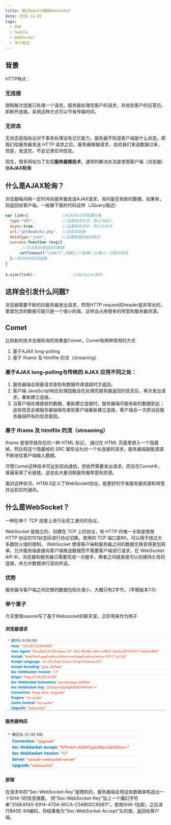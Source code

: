 ```yaml
---
title: 通过Swoole理解Websocket
date: 2016-11-02
tags: 
  - PHP
  - Swoole
  - WebSocket
  - 学习笔记
---
```


## 背景

HTTP特点：

### 无连接

限制每次连接只处理一个请求。服务器处理完客户的请求，并收到客户的应答后，即断开连接。采用这种方式可以节省传输时间。

### 无状态

无状态是指协议对于事务处理没有记忆能力，服务器不知道客户端是什么状态。即我们给服务器发送 HTTP 请求之后，服务器根据请求，会给我们发送数据过来，但是，发送完，不会记录任何信息。

现在，很多网站为了实现**服务器推技术**，通常的解决办法是使用客户端（浏览器）做**AJAX轮询**

## 什么是AJAX轮询？

浏览器每间隔一定时间向服务器发送AJAX请求，询问是否有新的数据，如果有，则返回给客户端。一般像下面的代码这样（JQuery描述）

```js
var link={ 　　　　　　　  //AJAX执行的配置对象
  type:"GET",　　　　　　  //设置请求方式，默认为GET，
  async:true,　　　　　　  //设置是否异步，默认为异步
  url:"getNewData.php",  //请求的链接
  dataType:"json",　　　　//设置数据的返回格式
  success:function (msg){
   　　 //在这里处理返回的数据
   　　setTimeout("link()",300);//每隔0.3s建立一次新的请求
  }//成功时的回调函数
}

$.ajax(link);　　　　　　　　　　//执行ajax请求。
```

## 这样会引发什么问题?

浏览器需要不断的向服务器发出请求，然而HTTP request的header是非常长的，里面包含的数据可能只是一个很小的值，这样会占用很多的带宽和服务器资源。

## Comet

比较新的技术去做轮询的效果是Comet，Comet有两种常用的方式

1. 基于AJAX long-polling
2. 基于 Iframe 及 htmlfile 的流（streaming）

### 基于AJAX long-polling与传统的 AJAX 应用不同之处：

1. 服务器端会阻塞请求直到有数据传递或超时才返回。 
2. 客户端 JavaScript响应处理函数会在处理完服务器返回的信息后，再次发出请求，重新建立连接。
3. 当客户端处理接收的数据、重新建立连接时，服务器端可能有新的数据到达；这些信息会被服务器端保存直到客户端重新建立连接，客户端会一次把当前服务器端所有的信息取回。

### 基于 Iframe 及 htmlfile 的流（streaming）

iframe 是很早就存在的一种 HTML 标记， 通过在 HTML 页面里嵌入一个隐蔵帧，然后将这个隐蔵帧的 SRC 属性设为对一个长连接的请求，服务器端就能源源不断地往客户端输入数据。

尽管Comet这种技术可达到双向通信，但依然需要发出请求，而且在Comet中，普遍采用了长链接，这也会大量消耗服务器带宽和资源。

面对这种状况，HTML5定义了WebSocket协议，能更好的节省服务器资源和带宽并达到实时通讯。

## 什么是WebSocket？

一种在单个 TCP 连接上进行全双工通讯的协议。

WebSocket 是独立的、创建在 TCP 上的协议，和 HTTP 的唯一关联是使用 HTTP 协议的101状态码进行协议切换，使用的 TCP 端口是80，可以用于绕过大多数防火墙的限制。
WebSocket 使得客户端和服务器之间的数据交换变得更加简单，允许服务端直接向客户端推送数据而不需要客户端进行请求，在 WebSocket API 中，浏览器和服务器只需要完成一次握手，两者之间就直接可以创建持久性的连接，并允许数据进行双向传送。

### 优势
服务器与客户端之间交换的数据包档头很小，大概只有2字节。（早期版本7.0）

### 举个栗子

今天使用swoole写了基于Websocket的聊天室，正好用来作为例子

#### 浏览器请求

![](/images/20161102233522038.jpg)

#### 服务器响应

![](/images/20161102233537476.jpg)

#### 原理

在请求中的“Sec-WebSocket-Key”是随机的，服务器端会用这些数据来构造出一个SHA-1的信息摘要。
把“Sec-WebSocket-Key”加上一个魔幻字符串“258EAFA5-E914-47DA-95CA-C5AB0DC85B11”。使用SHA-1加密，之后进行BASE-64编码，将结果做为“Sec-WebSocket-Accept”头的值，返回给客户端。